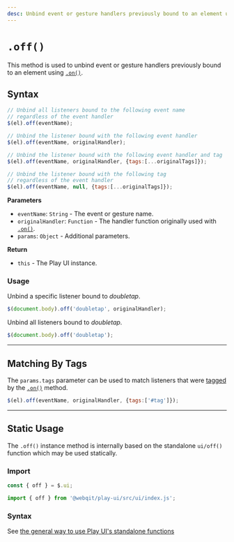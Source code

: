```yaml
---
desc: Unbind event or gesture handlers previously bound to an element using on().
---
```

# `.off()`

This method is used to unbind event or gesture handlers previously bound to an element using [`.on()`](../on).

## Syntax

```js
// Unbind all listeners bound to the following event name
// regardless of the event handler
$(el).off(eventName);

// Unbind the listener bound with the following event handler  
$(el).off(eventName, originalHandler);

// Unbind the listener bound with the following event handler and tag 
$(el).off(eventName, originalHandler, {tags:[...originalTags]});

// Unbind the listener bound with the following tag 
// regardless of the event handler
$(el).off(eventName, null, {tags:[...originalTags]});
```

**Parameters**

+ `eventName`: `String` - The event or gesture name.
+ `originalHandler`: `Function` - The handler function originally used with [`.on()`](../on).
+ `params`: `Object` - Additional parameters.

**Return**

* `this` - The Play UI instance.

### Usage

Unbind a specific listener bound to *doubletap*.

```js
$(document.body).off('doubletap', originalHandler);
```

Unbind all listeners bound to *doubletap*.

```js
$(document.body).off('doubletap');
```

------

## Matching By Tags

The `params.tags` parameter can be used to match listeners that were [tagged](../on#tagging-a-listener) by the [`.on()`](../on) method.

```js
$(el).off(eventName, originalHandler, {tags:['#tag']});
```

------

## Static Usage

The `.off()` instance method is internally based on the standalone `ui/off()` function which may be used statically.

### Import

```js
const { off } = $.ui;
```
```js
import { off } from '@webqit/play-ui/src/ui/index.js';
```

### Syntax

See [the general way to use Play UI's standalone functions](../../../quickstart#use-as-descrete-utilities)

